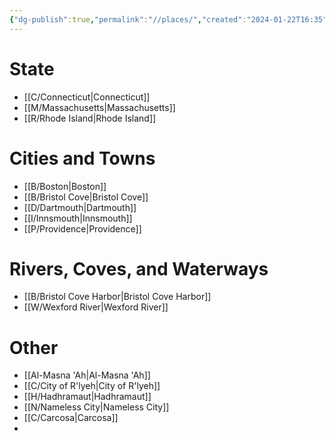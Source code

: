 ```yaml
---
{"dg-publish":true,"permalink":"//places/","created":"2024-01-22T16:35","updated":"2024-07-24T11:58"}
---
```



# State
- [[C/Connecticut\|Connecticut]] 
- [[M/Massachusetts\|Massachusetts]] 
- [[R/Rhode Island\|Rhode Island]]

# Cities and Towns

- [[B/Boston\|Boston]]
- [[B/Bristol Cove\|Bristol Cove]]
- [[D/Dartmouth\|Dartmouth]]
- [[I/Innsmouth\|Innsmouth]]
- [[P/Providence\|Providence]]

# Rivers, Coves, and Waterways

- [[B/Bristol Cove Harbor\|Bristol Cove Harbor]]
- [[W/Wexford River\|Wexford River]]

# Other

- [[Al-Masna 'Ah\|Al-Masna 'Ah]]
- [[C/City of R'lyeh\|City of R'lyeh]]
- [[H/Hadhramaut\|Hadhramaut]]
- [[N/Nameless City\|Nameless City]]
- [[C/Carcosa\|Carcosa]]
- 